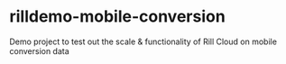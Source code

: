 # rilldemo-mobile-conversion
Demo project to test out the scale &amp; functionality of Rill Cloud on mobile conversion data

